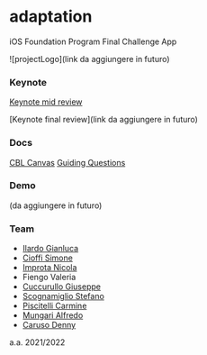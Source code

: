 # adaptation
iOS Foundation Program Final Challenge App

![projectLogo](link da aggiungere in futuro)

### Keynote
[Keynote mid review](https://github.com/dennewbie/adaptation/blob/main/key/midterm_review_group_c.pdf)

[Keynote final review](link da aggiungere in futuro)

### Docs
[CBL Canvas](https://github.com/dennewbie/adaptation/blob/main/doc/teamC_CBL_Canvas.pdf)
[Guiding Questions](https://github.com/dennewbie/adaptation/blob/main/doc/guiding_questions_ios_team_c.pdf)

### Demo
(da aggiungere in futuro)

### Team
- [Ilardo Gianluca](https://github.com/gianlucailardo)
- [Cioffi Simone](https://github.com/SimoneCff)
- [Improta Nicola](https://github.com/NickSplitter)
- Fiengo Valeria
- [Cuccurullo Giuseppe](https://github.com/Giuseppe1899)
- [Scognamiglio Stefano](https://github.com/Stefano-Scognamiglio)
- [Piscitelli Carmine](https://github.com/Carmine1605)
- [Mungari Alfredo](https://github.com/mungowz)
- [Caruso Denny](https://github.com/dennewbie)

a.a. 2021/2022

